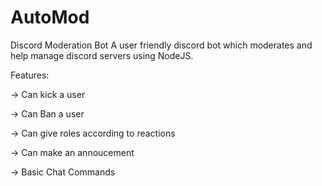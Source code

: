 # AutoMod
Discord Moderation Bot
A user friendly discord bot which moderates and help manage discord servers using NodeJS.

Features:

-> Can kick a user

-> Can Ban a user

-> Can give roles according to reactions

-> Can make an annoucement

-> Basic Chat Commands
